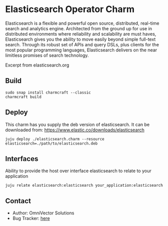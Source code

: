 # Elasticsearch Operator Charm
Elasticsearch is a flexible and powerful open source, distributed, real-time search and analytics engine. Architected from the ground up for use in distributed environments where reliability and scalability are must haves, Elasticsearch gives you the ability to move easily beyond simple full-text search. Through its robust set of APIs and query DSLs, plus clients for the most popular programming languages, Elasticsearch delivers on the near limitless promises of search technology.

Excerpt from elasticsearch.org


Build
-----
```bashrc
sudo snap install charmcraft --classic
charmcraft build
```

Deploy
-----
This charm has you supply the deb version of elasticsearch. It can be downloaded from:
https://www.elastic.co/downloads/elasticsearch

```bashrc
juju deploy ./elasticsearch.charm --resource elasticsearch=./path/to/elasticsearch.deb
```

Interfaces
----------
Ability to provide the host over interface elasticsearch to relate to your application

```bashrc
juju relate elasticsearch:elasticsearch your_application:elasticsearch
```

Contact
-------
 - Author: OmniVector Solutions 
 - Bug Tracker: [here](https://github.com/omnivector-solutions/charm-slurmdbd)
